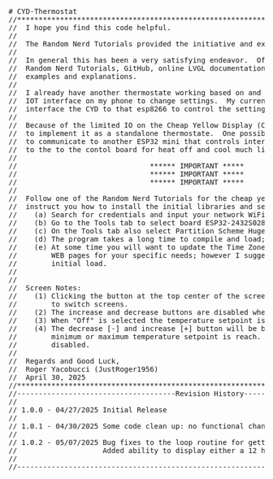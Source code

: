 <pre>
# CYD-Thermostat
//****************************************************************************************
//  I hope you find this code helpful. 
//
//  The Random Nerd Tutorials provided the initiative and examples that assisted so much.
//
//  In general this has been a very satisfying endeavor.  Of course I relied on the 
//  Random Nerd Tutorials, GitHub, online LVGL documentation, and WEB searches for
//  examples and explanations.
//
//  I already have another thermostate working based on and esp8266 that uses the Blynk 
//  IOT interface on my phone to change settings.  My current goal is to use ESP-NOW to
//  interface the CYD to that esp8266 to control the settings.
//
//  Because of the limited IO on the Cheap Yellow Display (CYD) it would be difficult
//  to implement it as a standalone thermostate.  One possiblity is to use a ESP-NOW
//  to communicate to another ESP32 mini that controls intermediate relays that interface
//  to the to the contol board for heat off and cool much like a hardwired thermostat.
//
//                               ****** IMPORTANT *****
//                               ****** IMPORTANT *****
//                               ****** IMPORTANT *****
//
//  Follow one of the Random Nerd Tutorials for the cheap yellow display (CYD).  It will
//  instruct you how to install the initial libraries and setups files.  In addition:
//    (a) Search for credentials and input your network WiFi credentials.
//    (b) Go to the Tools tab to select board ESP32-2432S028R CYD
//    (c) On the Tools tab also select Partition Scheme Huge APPC3MB No OTA/1MB SPIFFS.
//    (d) The program takes a long time to compile and load; be patient.
//    (e) At some time you will want to update the Time Zone and Weather Station
//        WEB pages for your specific needs; however I suggest doing that after the 
//        initial load.
//
//
//  Screen Notes:  
//    (1) Clicking the button at the top center of the screens will cause the display
//        to switch screens.
//    (2) The increase and decrease buttons are disabled when "Off" is selected.
//    (3) When "Off" is selected the temperature setpoint is set to the default value.
//    (4) The decrease [-] and increase [+] button will be blacked out when the 
//        minimum or maximum temperature setpoint is reach.  This shows they are 
//        disabled.
//
//  Regards and Good Luck,
//  Roger Yacobucci (JustRoger1956)
//  April 30, 2025
//****************************************************************************************
//-------------------------------------Revision History-----------------------------------
//
// 1.0.0 - 04/27/2025 Initial Release
//
// 1.0.1 - 04/30/2025 Some code clean up: no functional changes.
//
// 1.0.2 - 05/07/2025 Bug fixes to the loop routine for getting time and weather.
//                    Added ability to display either a 12 hour or 24 hour clock.
//
//----------------------------------------------------------------------------------------
</pre>
